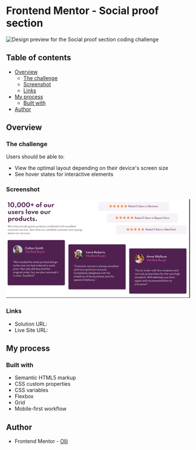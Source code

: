 # Frontend Mentor - Social proof section

![Design preview for the Social proof section coding challenge](./design/desktop-preview.jpg)

## Table of contents

- [Overview](#overview)
  - [The challenge](#the-challenge)
  - [Screenshot](#screenshot)
  - [Links](#links)
- [My process](#my-process)
  - [Built with](#built-with)
- [Author](#author)

## Overview

### The challenge

Users should be able to:

- View the optimal layout depending on their device's screen size
- See hover states for interactive elements

### Screenshot

![](./images/project-screenshot.jpg)

### Links

- Solution URL:
- Live Site URL:

## My process

### Built with

- Semantic HTML5 markup
- CSS custom properties
- CSS variables
- Flexbox
- Grid
- Mobile-first workflow

## Author

- Frontend Mentor - [Olli](https://www.frontendmentor.io/profile/Olli1989)
